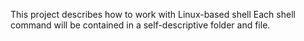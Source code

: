 This project describes how to work with Linux-based shell
Each shell command will be contained in a self-descriptive folder and file.
